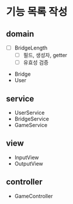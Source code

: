 # 기능 목록 작성

## domain
- [ ] BridgeLength
    - [ ] 필드, 생성자, getter
    - [ ] 유효성 검증
- Bridge
- User

## service
- UserService
- BridgeService
- GameService

## view
- InputView
- OutputView

## controller
- GameController